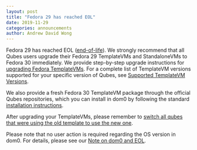 ```yaml
---
layout: post
title: "Fedora 29 has reached EOL"
date: 2019-11-29
categories: announcements
author: Andrew David Wong
---
```


Fedora 29 has reached EOL ([end-of-life]). We strongly recommend that
all Qubes users upgrade their Fedora 29 TemplateVMs and StandaloneVMs to
Fedora 30 immediately. We provide step-by-step upgrade instructions for
[upgrading Fedora TemplateVMs]. For a complete list of TemplateVM
versions supported for your specific version of Qubes, see [Supported
TemplateVM Versions].

We also provide a fresh Fedora 30 TemplateVM package through the
official Qubes repositories, which you can install in dom0 by following
the standard [installation instructions].

After upgrading your TemplateVMs, please remember to [switch all qubes
that were using the old template to use the new one][switching].

Please note that no user action is required regarding the OS version in
dom0. For details, please see our [Note on dom0 and EOL].


[end-of-life]: https://fedoraproject.org/wiki/End_of_life
[upgrading Fedora TemplateVMs]: https://www.qubes-os.org/doc/template/fedora/upgrade/
[Supported TemplateVM Versions]: https://www.qubes-os.org/doc/supported-versions/#templatevms
[installation instructions]: https://www.qubes-os.org/doc/templates/fedora/#installing
[switching]: https://www.qubes-os.org/doc/templates/#switching
[Note on dom0 and EOL]: https://www.qubes-os.org/doc/supported-versions/#note-on-dom0-and-eol

